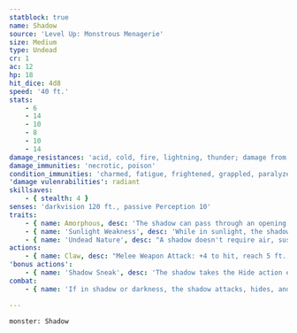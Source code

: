 ```yaml
---
statblock: true
name: Shadow
source: 'Level Up: Monstrous Menagerie'
size: Medium
type: Undead
cr: 1
ac: 12
hp: 18
hit_dice: 4d8
speed: '40 ft.'
stats:
    - 6
    - 14
    - 10
    - 8
    - 10
    - 14
damage_resistances: 'acid, cold, fire, lightning, thunder; damage from nonmagical weapons'
damage_immunities: 'necrotic, poison'
condition_immunities: 'charmed, fatigue, frightened, grappled, paralyzed, petrified, poisoned, prone, restrained'
'damage vulenrabilities': radiant
skillsaves:
    - { stealth: 4 }
senses: 'darkvision 120 ft., passive Perception 10'
traits:
    - { name: Amorphous, desc: 'The shadow can pass through an opening as narrow as 1 inch wide without squeezing.' }
    - { name: 'Sunlight Weakness', desc: 'While in sunlight, the shadow has disadvantage on attack rolls, ability checks, and saving throws.' }
    - { name: 'Undead Nature', desc: "A shadow doesn't require air, sustenance, or sleep." }
actions:
    - { name: Claw, desc: "Melee Weapon Attack: +4 to hit, reach 5 ft., one creature. Hit: 9 (2d6 + 2) necrotic damage, and the target makes a DC 12 Constitution saving throw. On a failure, the target is cursed until it finishes a short or long rest or is the subject of remove curse or a similar spell. While cursed, the target makes attack rolls, Strength checks, and Strength saving throws with disadvantage. If the target dies while cursed, a new undead shadow rises from the corpse in 1d4 hours, the corpse no longer casts a natural shadow, and the target can't be raised from the dead until the new shadow is destroyed." }
'bonus actions':
    - { name: 'Shadow Sneak', desc: 'The shadow takes the Hide action even if obscured only by dim light or darkness.' }
combat:
    - { name: 'If in shadow or darkness, the shadow attacks, hides, and then moves away from its target', desc: 'If in bright light, the shadow flees to a darker area. Shadows only attack creatures in bright light if they outnumber their foe two to one or more. If a shadow retreats, it follows a creature it has cursed.' }

---
```

```statblock
monster: Shadow
```
